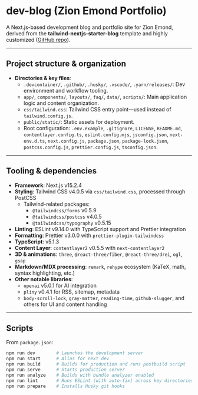 # dev-blog (Zion Emond Portfolio)

A Next.js-based development blog and portfolio site for Zion Emond, derived from the **tailwind-nextjs-starter-blog** template and highly customized ([GitHub repo](https://github.com/WarriorAchilles/dev-blog)).

---

## Project structure & organization

- **Directories & key files**:
    - `.devcontainer/`, `.github/`, `.husky/`, `.vscode/`, `.yarn/releases/`: Dev environment and workflow tooling.
    - `app/`, `components/`, `layouts/`, `faq/`, `data/`, `scripts/`: Main application logic and content organization.
    - `css/tailwind.css`: Tailwind CSS entry point—used instead of `tailwind.config.js`.
    - `public/static/`: Static assets for deployment.
    - Root configuration: `.env.example`, `.gitignore`, `LICENSE`, `README.md`, `contentlayer.config.ts`, `eslint.config.mjs`, `jsconfig.json`, `next-env.d.ts`, `next.config.js`, `package.json`, `package-lock.json`, `postcss.config.js`, `prettier.config.js`, `tsconfig.json`.

---

## Tooling & dependencies

- **Framework**: Next.js v15.2.4
- **Styling**: Tailwind CSS v4.0.5 via `css/tailwind.css`, processed through PostCSS
    - Tailwind-related packages:
        - `@tailwindcss/forms` v0.5.9
        - `@tailwindcss/postcss` v4.0.5
        - `@tailwindcss/typography` v0.5.15
- **Linting**: ESLint v9.14.0 with TypeScript support and Prettier integration
- **Formatting**: Prettier v3.0.0 with `prettier-plugin-tailwindcss`
- **TypeScript**: v5.1.3
- **Content Layer**: `contentlayer2` v0.5.5 with `next-contentlayer2`
- **3D & animations**: `three`, `@react-three/fiber`, `@react-three/drei`, `ogl`, `gsap`
- **Markdown/MDX processing**: `remark`, `rehype` ecosystem (KaTeX, math, syntax highlighting, etc.)
- **Other notable libraries**:
    - `openai` v5.0.1 for AI integration
    - `pliny` v0.4.1 for RSS, sitemap, metadata
    - `body-scroll-lock`, `gray-matter`, `reading-time`, `github-slugger`, and others for UI and content handling

---

## Scripts

From `package.json`:

```bash
npm run dev        # Launches the development server
npm run start      # Alias for next dev
npm run build      # Builds for production and runs postbuild script
npm run serve      # Starts production server
npm run analyze    # Builds with bundle analyzer enabled
npm run lint       # Runs ESLint (with auto-fix) across key directories
npm run prepare    # Installs Husky git hooks
```
